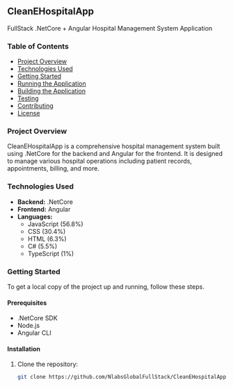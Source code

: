 ## CleanEHospitalApp

FullStack .NetCore + Angular Hospital Management System Application

### Table of Contents
- [Project Overview](#project-overview)
- [Technologies Used](#technologies-used)
- [Getting Started](#getting-started)
- [Running the Application](#running-the-application)
- [Building the Application](#building-the-application)
- [Testing](#testing)
- [Contributing](#contributing)
- [License](#license)

### Project Overview
CleanEHospitalApp is a comprehensive hospital management system built using .NetCore for the backend and Angular for the frontend. It is designed to manage various hospital operations including patient records, appointments, billing, and more.

### Technologies Used
- **Backend:** .NetCore
- **Frontend:** Angular
- **Languages:** 
  - JavaScript (56.8%)
  - CSS (30.4%)
  - HTML (6.3%)
  - C# (5.5%)
  - TypeScript (1%)

### Getting Started
To get a local copy of the project up and running, follow these steps.

#### Prerequisites
- .NetCore SDK
- Node.js
- Angular CLI

#### Installation
1. Clone the repository:
   ```bash
   git clone https://github.com/NlabsGlobalFullStack/CleanEHospitalApp.git
   ```
